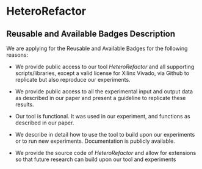 
# HeteroRefactor

## Reusable and Available Badges Description

We are applying for the Reusable and Available Badges for the following reasons:

- We provide public access to our tool _HeteroRefactor_ and all supporting scripts/libraries, except a valid license for Xilinx Vivado, via Github to replicate but also reproduce our experiments.

- We provide public access to all the experimental input and output data as described in our paper and present a guideline to replicate these results. 

- Our tool is functional. It was used in our experiment, and functions as described in our paper.

- We describe in detail how to use the tool to build upon our experiments or to run new experiments. Documentation is publicly available.

- We provide the source code of _HeteroRefactor_ and allow for extensions so that future research can build upon our tool and experiments

